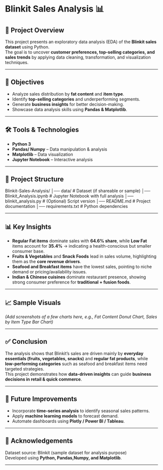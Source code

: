 # Blinkit Sales Analysis 📊

## 📌 Project Overview
This project presents an exploratory data analysis (EDA) of the **Blinkit sales dataset** using Python.  
The goal is to uncover **customer preferences, top-selling categories, and sales trends** by applying data cleaning, transformation, and visualization techniques.  

---

## 🎯 Objectives
- Analyze sales distribution by **fat content** and **item type**.  
- Identify **top-selling categories** and underperforming segments.  
- Generate **business insights** for better decision-making.  
- Showcase data analysis skills using **Pandas & Matplotlib**.  

---

## 🛠️ Tools & Technologies
- **Python 3**  
- **Pandas/ Numpy** – Data manipulation & analysis  
- **Matplotlib** – Data visualization  
- **Jupyter Notebook** – Interactive analysis  

---

## 📂 Project Structure
Blinkit-Sales-Analysis/
│── data/ # Dataset (if shareable or sample)
│── Blinkit_Analysis.ipynb # Jupyter Notebook with full analysis
│── blinkit_analysis.py # (Optional) Script version
│── README.md # Project documentation
│── requirements.txt # Python dependencies

---

## 📊 Key Insights
- **Regular Fat items** dominate sales with **64.6% share**, while **Low Fat** items account for **35.4%** → indicating a health-conscious but smaller consumer base.  
- **Fruits & Vegetables** and **Snack Foods** lead in sales volume, highlighting them as the **core revenue drivers**.  
- **Seafood and Breakfast items** have the lowest sales, pointing to niche demand or pricing/availability issues.  
- **Indian & Chinese cuisines** dominate restaurant presence, showing strong consumer preference for **traditional + fusion foods**.  

---

## 📈 Sample Visuals
*(Add screenshots of a few charts here, e.g., Fat Content Donut Chart, Sales by Item Type Bar Chart)*  

---

## ✅ Conclusion
The analysis shows that Blinkit’s sales are driven mainly by **everyday essentials (fruits, vegetables, snacks)** and **regular fat products**, while **low-performing categories** such as seafood and breakfast items need targeted strategies.  
This project demonstrates how **data-driven insights** can guide **business decisions in retail & quick commerce**.  

---

## 🚀 Future Improvements
- Incorporate **time-series analysis** to identify seasonal sales patterns.  
- Apply **machine learning models** to forecast demand.  
- Automate dashboards using **Plotly / Power BI / Tableau**.  

---

## 🙌 Acknowledgements
Dataset source: Blinkit (sample dataset for analysis purpose)  
Developed using **Python, Pandas,Numpy, and Matplotlib**.  

---


